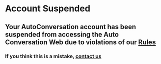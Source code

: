 # Account Suspended

## Your AutoConversation account has been suspended from accessing the Auto Conversation Web due to violations of our [Rules](/rules)

### If you think this is a mistake, [contact us](mailto:autoconversationappeals@gmail.com)
